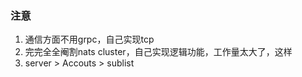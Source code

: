 ### 注意
1. 通信方面不用grpc，自己实现tcp
2. 完完全全阉割nats cluster，自己实现逻辑功能，工作量太大了，这样
3. server > Accouts > sublist
